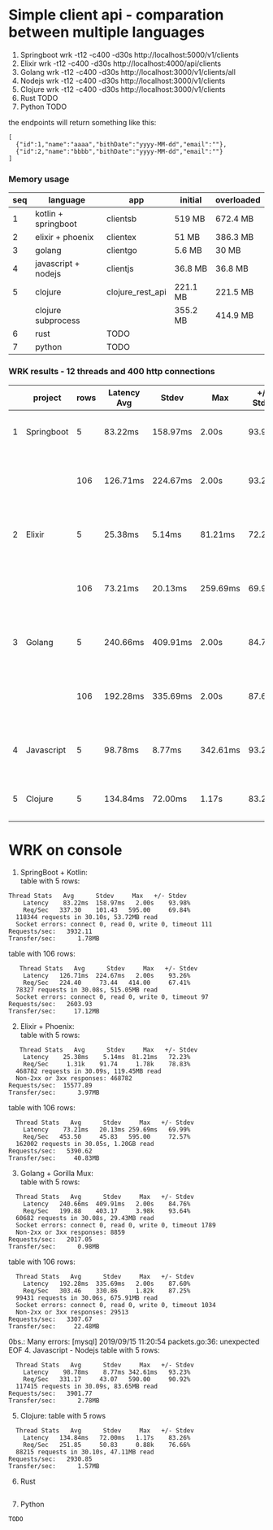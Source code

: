 # Simple client api - comparation between multiple languages

1. Springboot wrk -t12 -c400 -d30s http://localhost:5000/v1/clients
2. Elixir wrk -t12 -c400 -d30s http://localhost:4000/api/clients
3. Golang wrk -t12 -c400 -d30s http://localhost:3000/v1/clients/all
4. Nodejs wrk -t12 -c400 -d30s http://localhost:3000/v1/clients
5. Clojure wrk -t12 -c400 -d30s http://localhost:3000/v1/clients
6. Rust    TODO
7. Python  TODO

the endpoints will return something like this:   
```
[
  {"id":1,"name":"aaaa","bithDate":"yyyy-MM-dd","email":""},
  {"id":2,"name":"bbbb","bithDate":"yyyy-MM-dd","email":""}
]
```
### Memory usage
| seq | language | app | initial | overloaded |
| --- | --- | --- | --- | ---  |
| 1 | kotlin + springboot | clientsb |  519 MB | 672.4 MB |
| 2 | elixir + phoenix    | clientex |  51 MB  | 386.3 MB |
| 3 | golang              | clientgo |  5.6 MB | 30 MB |
| 4 | javascript + nodejs | clientjs | 36.8 MB | 36.8 MB |
| 5 | clojure             | clojure_rest_api | 221.1 MB | 221.5 MB |
|   | clojure subprocess  |   | 355.2 MB | 414.9 MB |
| 6 | rust                | TODO |  |  |
| 7 | python              | TODO |  |  |

 ### WRK results - 12 threads and 400 http connections
|   |  project  |  rows  |  Latency Avg  |  Stdev  |  Max  |  +/- Stdev  |  Req/Sec Avg  |  Stdev  |  Max  |  +/- Stdev  |  requests  |  Requests/sec  |  Transfer/sec  |
|---|---|---|---|---|----|---|---|---|---|---|---|---|---|
| 1 | Springboot | 5 | 83.22ms | 158.97ms | 2.00s | 93.98% | 337.30 | 101.43 | 595.00 | 69.84% | 118344 in 30.10s, 53.72MB read | 3932.11 | 1.78MB |
|   |            | 106 | 126.71ms | 224.67ms | 2.00s | 93.26% | 224.40 | 73.44 | 414.00 | 67.41% | 78327 requests in 30.08s, 515.05MB read | 2603.93 | 17.12MB |
| 2 | Elixir | 5 | 25.38ms | 5.14ms | 81.21ms | 72.23% | 1.31k | 91.74 | 1.78k | 78.83% | 468782 requests in 30.09s, 119.45MB read | 15577.89 | 3.97MB |
|   |        | 106 | 73.21ms | 20.13ms | 259.69ms | 69.99% | 453.50 | 45.83 | 595.00 | 72.57% | 162002 requests in 30.05s, 1.20GB read | 5390.62 | 40.83MB |
| 3 | Golang | 5 | 240.66ms | 409.91ms | 2.00s | 84.76% | 199.88 | 403.17 | 3.98k | 93.64% | 60682 requests in 30.08s, 29.43MB read | 2017.05 | 0.98MB |
|   |        | 106 | 192.28ms | 335.69ms | 2.00s | 87.60% | 303.46 | 330.86 | 1.82k | 87.25% | 9431 requests in 30.06s, 675.91MB read | 3307.67 | 22.48MB |
| 4 | Javascript | 5 | 98.78ms | 8.77ms | 342.61ms | 93.23% | 331.17 | 43.07 | 590.00 | 90.92% |   117415 requests in 30.09s, 83.65MB read | 3901.77 | 2.78MB |
| 5 | Clojure | 5 | 134.84ms | 72.00ms | 1.17s | 83.26% | 251.85 | 50.83 | 0.88k | 76.66% | 88215 in 30.10s, 47.11MB read | 2930.85 | 1.57MB |

# WRK on console

1. SpringBoot + Kotlin:    
table with 5 rows:    
```   
Thread Stats   Avg      Stdev     Max   +/- Stdev   
    Latency    83.22ms  158.97ms   2.00s    93.98%   
    Req/Sec   337.30    101.43   595.00     69.84%  
  118344 requests in 30.10s, 53.72MB read   
  Socket errors: connect 0, read 0, write 0, timeout 111   
Requests/sec:   3932.11   
Transfer/sec:      1.78MB   
```
table with 106 rows:   
```
   Thread Stats   Avg      Stdev     Max   +/- Stdev
    Latency   126.71ms  224.67ms   2.00s    93.26%
    Req/Sec   224.40     73.44   414.00     67.41%
  78327 requests in 30.08s, 515.05MB read
  Socket errors: connect 0, read 0, write 0, timeout 97
Requests/sec:   2603.93
Transfer/sec:     17.12MB
```
2. Elixir + Phoenix:   
table with 5 rows:   
```
   Thread Stats   Avg      Stdev     Max   +/- Stdev
    Latency    25.38ms    5.14ms  81.21ms   72.23%
    Req/Sec     1.31k    91.74     1.78k    78.83%
  468782 requests in 30.09s, 119.45MB read
  Non-2xx or 3xx responses: 468782
Requests/sec:  15577.89
Transfer/sec:      3.97MB
```
table with 106 rows:    
```
  Thread Stats   Avg      Stdev     Max   +/- Stdev
    Latency    73.21ms   20.13ms 259.69ms   69.99%
    Req/Sec   453.50     45.83   595.00     72.57%
  162002 requests in 30.05s, 1.20GB read
Requests/sec:   5390.62
Transfer/sec:     40.83MB
```
3. Golang + Gorilla Mux:   
table with 5 rows:    
```
  Thread Stats   Avg      Stdev     Max   +/- Stdev
    Latency   240.66ms  409.91ms   2.00s    84.76%
    Req/Sec   199.88    403.17     3.98k    93.64%
  60682 requests in 30.08s, 29.43MB read
  Socket errors: connect 0, read 0, write 0, timeout 1789
  Non-2xx or 3xx responses: 8859
Requests/sec:   2017.05
Transfer/sec:      0.98MB
```
table with 106 rows:   
```
  Thread Stats   Avg      Stdev     Max   +/- Stdev
    Latency   192.28ms  335.69ms   2.00s    87.60%
    Req/Sec   303.46    330.86     1.82k    87.25%
  99431 requests in 30.06s, 675.91MB read
  Socket errors: connect 0, read 0, write 0, timeout 1034
  Non-2xx or 3xx responses: 29513
Requests/sec:   3307.67
Transfer/sec:     22.48MB
```
0bs.: Many errors: [mysql] 2019/09/15 11:20:54 packets.go:36: unexpected EOF
4. Javascript - Nodejs
table with 5 rows:    
```
  Thread Stats   Avg      Stdev     Max   +/- Stdev
    Latency    98.78ms    8.77ms 342.61ms   93.23%
    Req/Sec   331.17     43.07   590.00     90.92%
  117415 requests in 30.09s, 83.65MB read
Requests/sec:   3901.77
Transfer/sec:      2.78MB
```
5. Clojure:
table with 5 rows
```
  Thread Stats   Avg      Stdev     Max   +/- Stdev
    Latency   134.84ms   72.00ms   1.17s    83.26%
    Req/Sec   251.85     50.83     0.88k    76.66%
  88215 requests in 30.10s, 47.11MB read
Requests/sec:   2930.85
Transfer/sec:      1.57MB
```
6. Rust
```
```
7. Python 
```
TODO
```